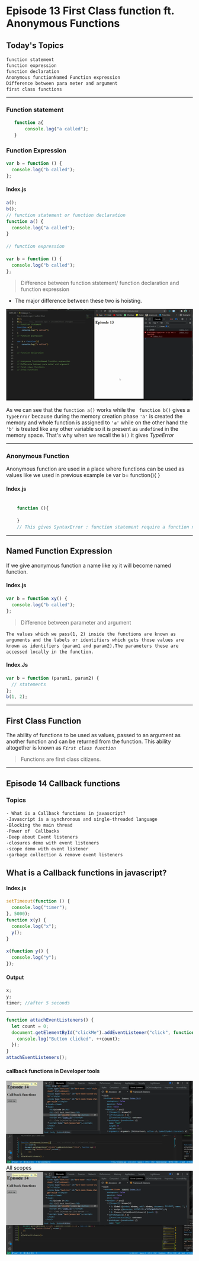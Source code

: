 # Episode 13 First Class function ft. Anonymous Functions

## Today's Topics

    function statement
    function expression
    function declaration
    Anonymous functionNamed Function expression
    Difference between para meter and argument
    first class functions

<hr>

### Function statement

```javascript
   function a{
       console.log("a called");
   }
```

### Function Expression

```javascript
var b = function () {
  console.log("b called");
};
```

#### Index.js

```javascript
a();
b();
// function statement or function declaration
function a() {
  console.log("a called");
}

// function expression

var b = function () {
  console.log("b called");
};
```

> Difference between function ststement/ function declaration and function expression

- The major difference between these two is hoisting.

<img src="./Assets/statVsExpr.png">

As we can see that the `function a()` works while the ` function b()` gives a `TypeError` because during the memory creation phase `'a'` is created the memory and whole function is assigned to `'a'` while on the other hand the `'b'` is treated like any other variable so it is present as `undefined` in the memory space. That's why when we recall the `b()` it gives _TypeError_

<hr>

### Anonymous Function

Anonymous function are used in a place where functions can be used as values like we used in previous example i:e
var b= function(){
}

#### Index.js

```javascript

    function (){

    }
    // This gives SyntaxError : function statement require a function name
```

<hr>

## Named Function Expression

If we give anonymous function a name like xy it will become named function.

#### Index.js

```javascript
var b = function xy() {
  console.log("b called");
};
```

> Difference between parameter and argument

    The values which we pass(1, 2) inside the functions are known as arguments and the labels or identifiers which gets those values are known as identifiers (param1 and param2).The parameters these are accessed locally in the function.

#### Index.Js

```javascript
var b = function (param1, param2) {
  // statements
};
b(1, 2);
```

<hr>

## First Class Function

The ability of functions to be used as values, passed to an argument as another function and can be returned from the function. This ability altogether is known as _`First class function`_

> Functions are first class citizens.

<hr>

## Episode 14 Callback functions

### Topics

    - What is a Callback functions in javascript?
    -Javascript is a synchronous and single-threaded language
    -Blocking the main thread
    -Power of  Callbacks
    -Deep about Event listeners
    -closures demo with event listeners
    -scope demo with event listener
    -garbage collection & remove event listeners

## What is a Callback functions in javascript?

#### Index.js

```javascript
setTimeout(function () {
  console.log("timer");
}, 5000);
function x(y) {
  console.log("x");
  y();
}

x(function y() {
  console.log("y");
});
```

#### Output

```javascript
x;
y;
timer; //after 5 seconds
```

<hr>

```javascript
function attachEventListeners() {
  let count = 0;
  document.getElementById("clickMe").addEventListener("click", function xyz() {
    console.log("Button clicked", ++count);
  });
}
attachEventListeners();
```

#### callback functions in Developer tools

<img src="./Assets/callbackfunctions.png">
    All scopes 
<img src="./Assets/CbScopes.png">
